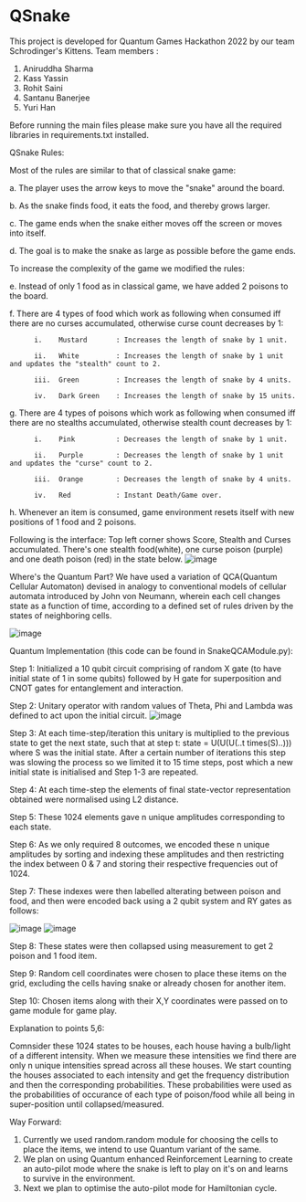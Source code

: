 # QSnake
This project is developed for Quantum Games Hackathon 2022 by our team Schrodinger's Kittens.
Team members :
  1. Aniruddha Sharma
  2. Kass Yassin
  3. Rohit Saini
  4. Santanu Banerjee
  5. Yuri Han

Before running the main files please make sure you have all the required libraries in requirements.txt installed.

QSnake Rules:

Most of the rules are similar to that of classical snake game:

  a. The player uses the arrow keys to move the "snake" around the board.

  b. As the snake finds food, it eats the food, and thereby grows larger.

  c. The game ends when the snake either moves off the screen or moves into itself.

  d. The goal is to make the snake as large as possible before the game ends.

To increase the complexity of the game we modified the rules:

  e. Instead of only 1 food as in classical game, we have added 2 poisons to the board.

  f. There are 4 types of food which work as following when consumed iff there are no curses accumulated, otherwise curse count decreases by 1:

          i.    Mustard       : Increases the length of snake by 1 unit.
          
          ii.   White         : Increases the length of snake by 1 unit and updates the "stealth" count to 2.
          
          iii.  Green         : Increases the length of snake by 4 units.
          
          iv.   Dark Green    : Increases the length of snake by 15 units.
          
  g. There are 4 types of poisons which work as following when consumed iff there are no stealths accumulated, otherwise stealth count decreases by 1:
 
          i.    Pink          : Decreases the length of snake by 1 unit.
          
          ii.   Purple        : Decreases the length of snake by 1 unit and updates the "curse" count to 2.
          
          iii.  Orange        : Decreases the length of snake by 4 units.
          
          iv.   Red           : Instant Death/Game over.
          
  h. Whenever an item is consumed, game environment resets itself with new positions of 1 food and 2 poisons.

Following is the interface:
  Top left corner shows Score, Stealth and Curses accumulated.
  There's one stealth food(white), one curse poison (purple) and one death poison (red) in the state below.
![image](https://user-images.githubusercontent.com/56411951/193431319-45024466-967c-41c6-89e8-5ded30641b1a.png)


Where's the Quantum Part?
  We have used a variation of QCA(Quantum Cellular Automaton) devised in analogy to conventional models of cellular automata introduced by John von Neumann, wherein
  each cell changes state as a function of time, according to a defined set of rules driven by the states of neighboring cells. 
  
  ![image](https://user-images.githubusercontent.com/56411951/193431523-575e6b6e-0523-4485-ab57-60f2c246406b.png)

Quantum Implementation (this code can be found in SnakeQCAModule.py):

  Step 1: Initialized a 10 qubit circuit comprising of random X gate (to have initial state of 1 in some qubits) followed by H gate for superposition and CNOT gates for entanglement and interaction.
  
  Step 2: Unitary operator with random values of Theta, Phi and Lambda was defined to act upon the initial circuit.
  ![image](https://user-images.githubusercontent.com/56411951/193432248-f30d5d0b-e0ff-4d3c-86e5-0241330be36c.png)

  
  Step 3: At each time-step/iteration this unitary is multiplied to the previous state to get the next state, such that at step t: state = U(U(U(..t times(S)..))) where S was the initial state. After a certain number of iterations this step was slowing the process so we limited it to 15 time steps, post which a new initial state is initialised and Step 1-3 are repeated.
  
  Step 4: At each time-step the elements of final state-vector representation obtained were normalised using L2 distance.
  
  Step 5: These 1024 elements gave n unique amplitudes corresponding to each state.
  
  Step 6: As we only required 8 outcomes, we encoded these n unique amplitudes by sorting and indexing these amplitudes and then restricting the index between 0 & 7 and storing their respective frequencies out of 1024.
  
  Step 7: These indexes were then labelled alterating between poison and food, and then were encoded back using a 2 qubit system and RY gates as follows:
  
  ![image](https://user-images.githubusercontent.com/56411951/193432260-43ee345f-dc57-413a-923a-38bbf6afa56c.png)
  ![image](https://user-images.githubusercontent.com/56411951/193432270-1235293c-885f-4dd1-9e3e-9fe5a98347ab.png)

  Step 8: These states were then collapsed using measurement to get 2 poison and 1 food item.
  
  Step 9: Random cell coordinates were chosen to place these items on the grid, excluding the cells having snake or already chosen for another item.
  
  Step 10: Chosen items along with their X,Y coordinates were passed on to game module for game play.
  
Explanation to points 5,6:

  Comnsider these 1024 states to be houses, each house having a bulb/light of a different intensity. When we measure these intensities we find there are only n unique intensities spread across all these houses. We start counting the houses associated to each intensity and get the frequency distribution and then the corresponding probabilities. These probabilities were used as the probabilities of occurance of each type of poison/food while all being in super-position until collapsed/measured.
  

Way Forward:

1. Currently we used random.random module for choosing the cells to place the items, we intend to use Quantum variant of the same.
2. We plan on using Quantum enhanced Reinforcement Learning to create an auto-pilot mode where the snake is left to play on it's on and learns to survive in the environment.
3. Next we plan to optimise the auto-pilot mode for Hamiltonian cycle.
